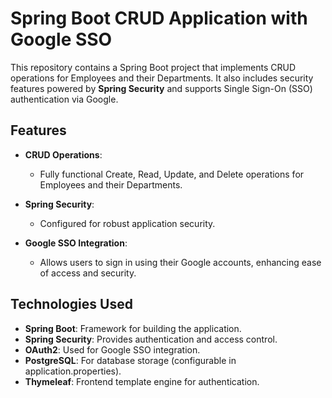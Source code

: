 # Spring Boot CRUD Application with Google SSO

This repository contains a Spring Boot project that implements CRUD operations for Employees and their Departments. It also includes security features powered by **Spring Security** and supports Single Sign-On (SSO) authentication via Google.

## Features

- **CRUD Operations**:
    - Fully functional Create, Read, Update, and Delete operations for Employees and their Departments.

- **Spring Security**:
    - Configured for robust application security.

- **Google SSO Integration**:
    - Allows users to sign in using their Google accounts, enhancing ease of access and security.

## Technologies Used

- **Spring Boot**: Framework for building the application.
- **Spring Security**: Provides authentication and access control.
- **OAuth2**: Used for Google SSO integration.
- **PostgreSQL**: For database storage (configurable in application.properties).
- **Thymeleaf**: Frontend template engine for authentication.
